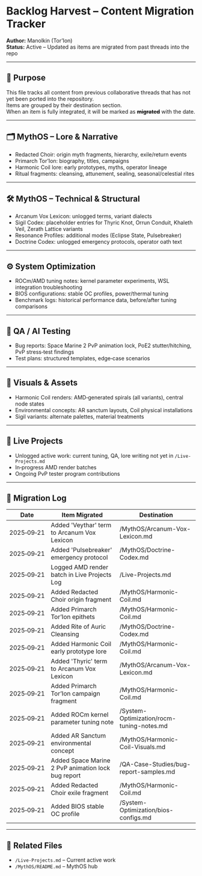 # Backlog Harvest – Content Migration Tracker

**Author:** Manolkin (Tor’Ion)  
**Status:** Active – Updated as items are migrated from past threads into the repo

---

## 📜 Purpose
This file tracks all content from previous collaborative threads that has not yet been ported into the repository.  
Items are grouped by their destination section.  
When an item is fully integrated, it will be marked as **~~migrated~~** with the date.

---

## 🗂 MythOS – Lore & Narrative
- Redacted Choir: origin myth fragments, hierarchy, exile/return events
- Primarch Tor’Ion: biography, titles, campaigns
- Harmonic Coil lore: early prototypes, myths, operator lineage
- Ritual fragments: cleansing, attunement, sealing, seasonal/celestial rites

---

## 🛠 MythOS – Technical & Structural
- Arcanum Vox Lexicon: unlogged terms, variant dialects
- Sigil Codex: placeholder entries for Thyric Knot, Orrun Conduit, Khaleth Veil, Zerath Lattice variants
- Resonance Profiles: additional modes (Eclipse State, Pulsebreaker)
- Doctrine Codex: unlogged emergency protocols, operator oath text

---

## ⚙ System Optimization
- ROCm/AMD tuning notes: kernel parameter experiments, WSL integration troubleshooting
- BIOS configurations: stable OC profiles, power/thermal tuning
- Benchmark logs: historical performance data, before/after tuning comparisons

---

## 🧪 QA / AI Testing
- Bug reports: Space Marine 2 PvP animation lock, PoE2 stutter/hitching, PvP stress‑test findings
- Test plans: structured templates, edge‑case scenarios

---

## 🎨 Visuals & Assets
- Harmonic Coil renders: AMD‑generated spirals (all variants), central node states
- Environmental concepts: AR sanctum layouts, Coil physical installations
- Sigil variants: alternate palettes, material treatments

---

## 📅 Live Projects
- Unlogged active work: current tuning, QA, lore writing not yet in `/Live-Projects.md`
- In‑progress AMD render batches
- Ongoing PvP tester program contributions

---

## 🔄 Migration Log
| Date       | Item Migrated                                      | Destination                              |
|------------|----------------------------------------------------|------------------------------------------|
| 2025‑09‑21 | Added 'Veythar' term to Arcanum Vox Lexicon         | /MythOS/Arcanum-Vox-Lexicon.md           |
| 2025‑09‑21 | Added 'Pulsebreaker' emergency protocol            | /MythOS/Doctrine-Codex.md                |
| 2025‑09‑21 | Logged AMD render batch in Live Projects Log       | /Live-Projects.md                        |
| 2025‑09‑21 | Added Redacted Choir origin fragment               | /MythOS/Harmonic-Coil.md                  |
| 2025‑09‑21 | Added Primarch Tor’Ion epithets                     | /MythOS/Harmonic-Coil.md                  |
| 2025‑09‑21 | Added Rite of Auric Cleansing                       | /MythOS/Doctrine-Codex.md                |
| 2025‑09‑21 | Added Harmonic Coil early prototype lore            | /MythOS/Harmonic-Coil.md                  |
| 2025‑09‑21 | Added 'Thyric' term to Arcanum Vox Lexicon          | /MythOS/Arcanum-Vox-Lexicon.md           |
| 2025‑09‑21 | Added Primarch Tor’Ion campaign fragment            | /MythOS/Harmonic-Coil.md                  |
| 2025‑09‑21 | Added ROCm kernel parameter tuning note             | /System-Optimization/rocm-tuning-notes.md|
| 2025‑09‑21 | Added AR Sanctum environmental concept              | /MythOS/Harmonic-Coil-Visuals.md          |
| 2025‑09‑21 | Added Space Marine 2 PvP animation lock bug report  | /QA-Case-Studies/bug-report-samples.md   |
| 2025‑09‑21 | Added Redacted Choir exile fragment                 | /MythOS/Harmonic-Coil.md                  |
| 2025‑09‑21 | Added BIOS stable OC profile                        | /System-Optimization/bios-configs.md     |

---

## 📂 Related Files
- `/Live-Projects.md` – Current active work
- `/MythOS/README.md` – MythOS hub
